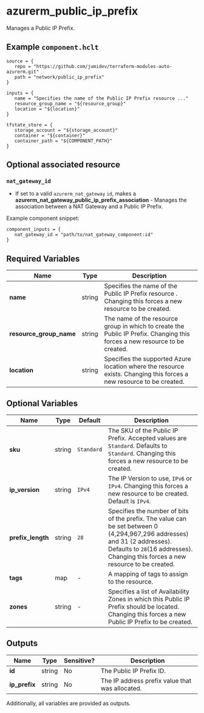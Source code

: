 # azurerm_public_ip_prefix

Manages a Public IP Prefix.

## Example `component.hclt`

```hcl
source = {
   repo = "https://github.com/jumidev/terraform-modules-auto-azurerm.git"   
   path = "network/public_ip_prefix"   
}

inputs = {
   name = "Specifies the name of the Public IP Prefix resource ..."   
   resource_group_name = "${resource_group}"   
   location = "${location}"   
}

tfstate_store = {
   storage_account = "${storage_account}"   
   container = "${container}"   
   container_path = "${COMPONENT_PATH}"   
}

```
## Optional associated resource


### `nat_gateway_id` 

- If set to a valid `azurerm_nat_gateway` `id`, makes a **azurerm_nat_gateway_public_ip_prefix_association** - Manages the association between a NAT Gateway and a Public IP Prefix.

Example component snippet:

```hcl
component_inputs = {
   nat_gateway_id = "path/to/nat_gateway_component:id"
}
```


## Required Variables

| Name | Type |  Description |
| ---- | --------- |  ----------- |
| **name** | string |  Specifies the name of the Public IP Prefix resource . Changing this forces a new resource to be created. | 
| **resource_group_name** | string |  The name of the resource group in which to create the Public IP Prefix. Changing this forces a new resource to be created. | 
| **location** | string |  Specifies the supported Azure location where the resource exists. Changing this forces a new resource to be created. | 

## Optional Variables

| Name | Type |  Default  |  Description |
| ---- | --------- |  ----------- | ----------- |
| **sku** | string |  `Standard`  |  The SKU of the Public IP Prefix. Accepted values are `Standard`. Defaults to `Standard`. Changing this forces a new resource to be created. | 
| **ip_version** | string |  `IPv4`  |  The IP Version to use, `IPv6` or `IPv4`. Changing this forces a new resource to be created. Default is `IPv4`. | 
| **prefix_length** | string |  `28`  |  Specifies the number of bits of the prefix. The value can be set between 0 (4,294,967,296 addresses) and 31 (2 addresses). Defaults to `28`(16 addresses). Changing this forces a new resource to be created. | 
| **tags** | map |  -  |  A mapping of tags to assign to the resource. | 
| **zones** | string |  -  |  Specifies a list of Availability Zones in which this Public IP Prefix should be located. Changing this forces a new Public IP Prefix to be created. | 



## Outputs

| Name | Type | Sensitive? | Description |
| ---- | ---- | --------- | --------- |
| **id** | string | No  | The Public IP Prefix ID. | 
| **ip_prefix** | string | No  | The IP address prefix value that was allocated. | 

Additionally, all variables are provided as outputs.
